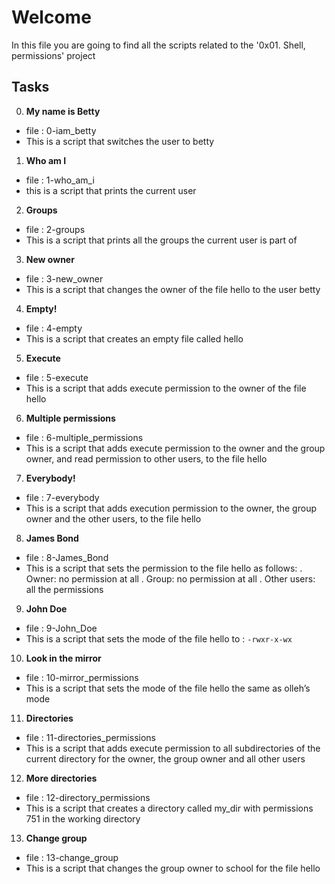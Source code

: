 # Welcome
In this file you are going to find all the scripts related to the '0x01. Shell, permissions' project
## Tasks
0. **My name is Betty**
  - file : 0-iam_betty
  - This is a script that switches the user to betty
1. **Who am I**
  - file : 1-who_am_i
  - this is a script that prints the current user
2. **Groups**
  - file : 2-groups
  - This is a script that prints all the groups the current user is part of
3. **New owner**
  - file : 3-new_owner
  - This is a script that changes the owner of the file hello to the user betty
4. **Empty!**
  - file : 4-empty
  - This is a script that creates an empty file called hello
5. **Execute**
  - file : 5-execute
  - This is a script that adds execute permission to the owner of the file hello
6. **Multiple permissions**
  - file : 6-multiple_permissions
  - This is a script that adds execute permission to the owner and the group owner, and read permission to other users, to the file hello
7. **Everybody!**
  - file : 7-everybody
  - This is a script that adds execution permission to the owner, the group owner and the other users, to the file hello
8. **James Bond**
  - file : 8-James_Bond
  - This is a script that sets the permission to the file hello as follows:
      . Owner: no permission at all
      . Group: no permission at all
      . Other users: all the permissions 
9. **John Doe**
  - file : 9-John_Doe
  - This is a script that sets the mode of the file hello to : `-rwxr-x-wx`
10. **Look in the mirror**
  - file : 10-mirror_permissions
  - This is a script that sets the mode of the file hello the same as olleh’s mode
11. **Directories**
  - file : 11-directories_permissions
  - This is a script that  adds execute permission to all subdirectories of the current directory for the owner, the group owner and all other users
12. **More directories**
  - file : 12-directory_permissions
  - This is a script that  creates a directory called my_dir with permissions 751 in the working directory
13. **Change group**
  - file : 13-change_group
  - This is a script that changes the group owner to school for the file hello 
